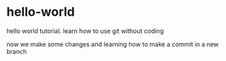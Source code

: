 # hello-world
hello world tutorial. learn how to use git without coding

now we make some changes and learning how to make a commit in a new branch
